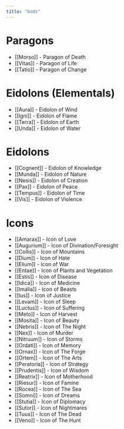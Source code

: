 ```yaml
---
title: "Gods"
---
```


# Paragons 
 - [[Morso]] - Paragon of Death
 - [[Vitas]] - Paragon of Life
 - [[Tatio]] - Paragon of Change
# Eidolons (Elementals)
- [[Aura]] - Eidolon of Wind 
- [[Igni]] - Eidolon of Flame
- [[Terra]] - Eidolon of Earth
- [[Unda]] - Eidolon of Water

# Eidolons
- [[Cognent]] - Eidolon of Knowledge
- [[Munda]] - Eidolon of Nature
- [[Nesis]] - Eidolon of Creation
- [[Pax]] - Eidolon of Peace
- [[Tempus]] - Eidolon of Time
- [[Vis]] - Eidolon of Violence
# Icons
- [[Amarax]] - Icon of Love
- [[Augurium]] - Icon of Divination/Foresight
- [[Collis]] - Icon of Mountains
- [[Dium]] - Icon of Hate
- [[Elium]] - Icon of War
- [[Entae]] - Icon of Plants and Vegetation
- [[Estis]] - Icon of Disease
- [[Idica]] - Icon of Medicine
- [[Imalia]] - Icon of Beasts
- [[Ius]] - Icon of Justice
- [[Levam]] - Icon of Sleep
- [[Luctus]] - Icon of Suffering
- [[Meto]] - Icon of Harvest
- [[Mosita]] - Icon of Beauty
- [[Nebris]] - Icon of The Night
- [[Nex]] - Icon of Murder
- [[Nitruum]] - Icon of Storms
- [[Ordati]] - Icon of Memory
- [[Ornax]] - Icon of The Forge
- [[Ortem]] - Icon of The Arts
- [[Peratoria]] - Icon of Strategy
- [[Prudentis]] - Icon of Wisdom
- [[Reatrix]] - Icon of Motherhood
- [[Riesur]] - Icon of Famine
- [[Rocea]] - Icon of The Sea
- [[Somni]] - Icon of Dreams
- [[Stutia]] - Icon of Diplomacy
- [[Sutor]] - Icon of Nightmares
- [[Tuus]] - Icon of The Dead
- [[Veno]] - Icon of The Hunt
